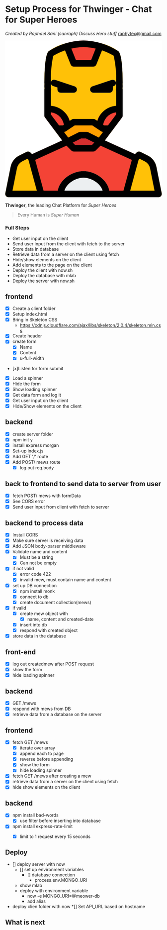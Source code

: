 # Setup Process for Thwinger - Chat for Super Heroes
*Created by Raphael Sani (sanraph)*
_Discuss Hero stuff_ <raphytex@gmail.com>

![thwinger icon](images/superhero.png)

**Thwinger**, the leading Chat Platform for *Super Heroes*

>Every Human is _Super Human_

### Full Steps
* Get user input on the client
* Send user input from the client with fetch to the server
* Store data in database
* Retrieve data from a server on the client using fetch
* Hide/show elements on the client
* Add elements to the page on the client
* Deploy the client with now.sh
* Deploy the database with mlab
* Deploy the server with now.sh

## frontend
* [x] Create a client folder
* [x] Setup index.html
* [x] Bring in Skeleton CSS
   * <https://cdnjs.cloudflare.com/ajax/libs/skeleton/2.0.4/skeleton.min.css>
* [x] Create header 
* [x] create form
   * [x] Name 
   * [x] Content
   * [x] u-full-width
* [x]Listen for form submit
* [x] Load a spinner
* [x] Hide the form
* [x] Show loading spinner
* [x] Get data form and log it
* [x] Get user input on the client
* [x] Hide/Show elements on the client

## backend
* [x] create server folder
* [x] npm init y
* [x] install express morgan
* [x] Set-up index.js
* [x] Add GET '/' route
* [x] Add POST/ mews route
   * [x] log out req.body

## back to frontend to send data to server from user
* [x] fetch POST/ mews with formData
* [x] See CORS error
* [x] Send user input from client with fetch to server

## backend to process data
* [x] Install CORS
* [x] Make sure server is receiving data
* [x] Add JSON body-parser middleware
* [x] Validate name and content
   * [x] Must be a string
   * [x] Can not be empty
* [x] if not valid
   * [x] error code 422
   * [x] invalid mew, must contain name and content
* [x] set up DB connection
   * [x] npm install monk
   * [x] connect to db
   * [x] create document collection(mews)
* [x] if valid
   * [x] create mew object with
      * [x] name, content and created-date
   * [x] insert into db
   * [x] respond with created object
* [x] store data in the database

## front-end

* [x] log out createdmew after POST request
* [x] show the form
* [x] hide loading spinner

## backend 

* [x] GET /mews
* [x] respond with mews from DB
* [x] retrieve data from a database on the server

## frontend

* [x] fetch GET /mews
   * [x] iterate over array
   * [x] append each to page
   * [x] reverse before appending
   * [x] show the form
   * [x] hide loading spinner
* [x] fetch GET /mews after creating a mew
* [x] retrieve data from a server on the client using fetch
* [x] hide show elements on the client

## backend 

* [x] npm install bad-words
   * [x] use filter before inserting into database
* [x] npm install express-rate-limit
   * [x] limit to 1 request every 15 seconds


## Deploy 

* [] deploy server with now
   * [] set up environment variables
      * [] database connection
         * process.env.MONGO_URI
   * show mlab
   * deploy with environment variable
     * now -e MONGO_URI=@meower-db
     * add alias
* deploy clien folder with now
  *[] Set API_URL based on hostname

## What is next

